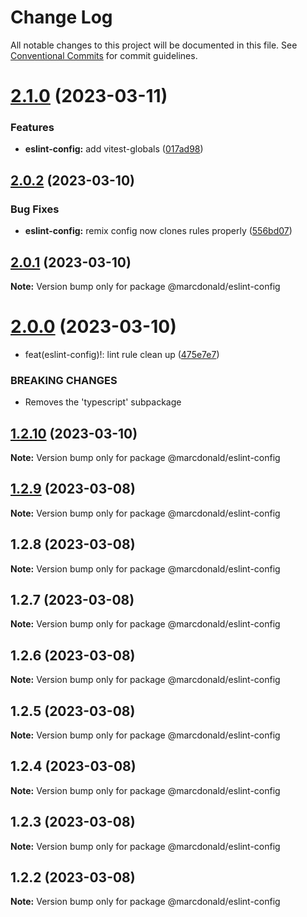 # Change Log

All notable changes to this project will be documented in this file.
See [Conventional Commits](https://conventionalcommits.org) for commit guidelines.

# [2.1.0](https://github.com/marcdonald/js-config/compare/@marcdonald/eslint-config@2.0.2...@marcdonald/eslint-config@2.1.0) (2023-03-11)

### Features

- **eslint-config:** add vitest-globals ([017ad98](https://github.com/marcdonald/js-config/commit/017ad9810bd1ef5090c74ff1cef40e4ba964a280))

## [2.0.2](https://github.com/marcdonald/js-config/compare/@marcdonald/eslint-config@2.0.1...@marcdonald/eslint-config@2.0.2) (2023-03-10)

### Bug Fixes

- **eslint-config:** remix config now clones rules properly ([556bd07](https://github.com/marcdonald/js-config/commit/556bd07f7e9004b503ca6cad91bd8adc7f16c6ed))

## [2.0.1](https://github.com/marcdonald/js-config/compare/@marcdonald/eslint-config@2.0.0...@marcdonald/eslint-config@2.0.1) (2023-03-10)

**Note:** Version bump only for package @marcdonald/eslint-config

# [2.0.0](https://github.com/marcdonald/js-config/compare/@marcdonald/eslint-config@1.2.10...@marcdonald/eslint-config@2.0.0) (2023-03-10)

- feat(eslint-config)!: lint rule clean up ([475e7e7](https://github.com/marcdonald/js-config/commit/475e7e7ce3aed9b5e05ea3ee9a609ac8ce9a8fbf))

### BREAKING CHANGES

- Removes the 'typescript' subpackage

## [1.2.10](https://github.com/marcdonald/js-config/compare/@marcdonald/eslint-config@1.2.9...@marcdonald/eslint-config@1.2.10) (2023-03-10)

**Note:** Version bump only for package @marcdonald/eslint-config

## [1.2.9](https://github.com/marcdonald/js-config/compare/@marcdonald/eslint-config@1.2.8...@marcdonald/eslint-config@1.2.9) (2023-03-08)

**Note:** Version bump only for package @marcdonald/eslint-config

## 1.2.8 (2023-03-08)

**Note:** Version bump only for package @marcdonald/eslint-config

## 1.2.7 (2023-03-08)

**Note:** Version bump only for package @marcdonald/eslint-config

## 1.2.6 (2023-03-08)

**Note:** Version bump only for package @marcdonald/eslint-config

## 1.2.5 (2023-03-08)

**Note:** Version bump only for package @marcdonald/eslint-config

## 1.2.4 (2023-03-08)

**Note:** Version bump only for package @marcdonald/eslint-config

## 1.2.3 (2023-03-08)

**Note:** Version bump only for package @marcdonald/eslint-config

## 1.2.2 (2023-03-08)

**Note:** Version bump only for package @marcdonald/eslint-config
